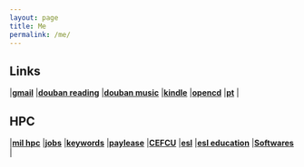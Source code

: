 ```yaml
---
layout: page
title: Me
permalink: /me/
---
```

 
## Links
|[**gmail**](https://mail.google.com/mail/u/0/)
|[**douban reading**](https://book.douban.com/mine?icn=index-nav)
|[**douban music**](https://music.douban.com/mine)
|[**kindle**](https://bookfere.com/)
|[**opencd**](https://open.cd/)
|[**pt**](http://pt.sjtu.edu.cn/)
|  

## HPC
|[**mil hpc**](https://centers.hpc.mil/about/contact.html)
|[**jobs**](http://www.tcheng.org/more/jobs)
|[**keywords**](http://www.tcheng.org/more/keywords)
|[**paylease**](https://www.paylease.com/login/resident?crd=1&vpw=1366)
|[**CEFCU**](https://www.caltechefcu.org/home/home)
|[**esl**](https://secure3.eslpod.com/lesson-library/)
|[**esl education**](https://secure3.eslpod.com/library/education/)
|[**Softwares**](http://www.tcheng.org/more/softwares)
|  

